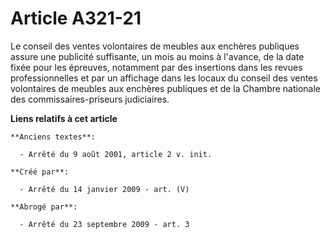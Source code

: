 # Article A321-21

Le conseil des ventes volontaires de meubles aux enchères publiques assure une publicité suffisante, un mois au moins à
l'avance, de la date fixée pour les épreuves, notamment par des insertions dans les revues professionnelles et par un
affichage dans les locaux du conseil des ventes volontaires de meubles aux enchères publiques et de la Chambre nationale des
commissaires-priseurs judiciaires.

**Liens relatifs à cet article**

	**Anciens textes**:

	  - Arrêté du 9 août 2001, article 2 v. init.

	**Créé par**:

	  - Arrêté du 14 janvier 2009 - art. (V)

	**Abrogé par**:

	  - Arrêté du 23 septembre 2009 - art. 3
